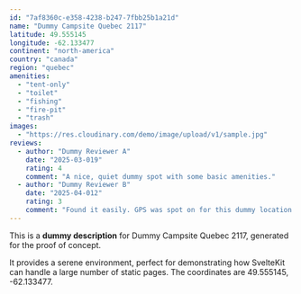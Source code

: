 ```yaml
---
id: "7af8360c-e358-4238-b247-7fbb25b1a21d"
name: "Dummy Campsite Quebec 2117"
latitude: 49.555145
longitude: -62.133477
continent: "north-america"
country: "canada"
region: "quebec"
amenities:
  - "tent-only"
  - "toilet"
  - "fishing"
  - "fire-pit"
  - "trash"
images:
  - "https://res.cloudinary.com/demo/image/upload/v1/sample.jpg"
reviews:
  - author: "Dummy Reviewer A"
    date: "2025-03-019"
    rating: 4
    comment: "A nice, quiet dummy spot with some basic amenities."
  - author: "Dummy Reviewer B"
    date: "2025-04-012"
    rating: 3
    comment: "Found it easily. GPS was spot on for this dummy location."
---
```


This is a **dummy description** for Dummy Campsite Quebec 2117, generated for the proof of concept.

It provides a serene environment, perfect for demonstrating how SvelteKit can handle a large number of static pages. The coordinates are 49.555145, -62.133477.
